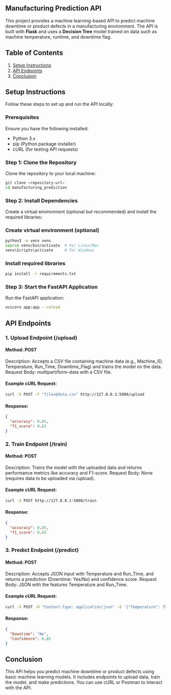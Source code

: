
## Manufacturing Prediction API

This project provides a machine learning-based API to predict machine downtime or product defects in a manufacturing environment. The API is built with **Flask** and uses a **Decision Tree** model trained on data such as machine temperature, runtime, and downtime flag.

## Table of Contents

1. [Setup Instructions](#setup-instructions)
2. [API Endpoints](#api-endpoints)
3. [Conclusion](#conclusion)

## Setup Instructions

Follow these steps to set up and run the API locally:

### Prerequisites

Ensure you have the following installed:

- Python 3.x
- pip (Python package installer)
- cURL (for testing API requests)

### Step 1: Clone the Repository

Clone the repository to your local machine:

```bash
git clone <repository-url>
cd manufacturing_prediction
```
### Step 2: Install Dependencies
Create a virtual environment (optional but recommended) and install the required libraries:

### Create virtual environment (optional)
```bash
python3 -m venv venv
source venv/bin/activate  # For Linux/Mac
venv\Scripts\activate     # For Windows
```
### Install required libraries
```bash
pip install -r requirements.txt
```
### Step 3: Start the FastAPI Application
Run the FastAPI application:
```bash
uvicorn app:app --reload
```
## API Endpoints
### 1. Upload Endpoint (/upload)
#### Method: POST
Description: Accepts a CSV file containing machine data (e.g., Machine_ID, Temperature, Run_Time, Downtime_Flag) and trains the model on the data.
Request Body: multipart/form-data with a CSV file.

#### Example cURL Request:
```bash
curl -X POST -F "file=@data.csv" http://127.0.0.1:5000/upload
```
#### Response:
```json
{
  "accuracy": 0.85,
  "f1_score": 0.83
}
```
### 2. Train Endpoint (/train)
#### Method: POST
Description: Trains the model with the uploaded data and returns performance metrics like accuracy and F1-score.
Request Body: None (requires data to be uploaded via /upload).

#### Example cURL Request:
```bash
curl -X POST http://127.0.0.1:5000/train
```
#### Response:
```json
{
  "accuracy": 0.85,
  "f1_score": 0.83
}
```
### 3. Predict Endpoint (/predict)
#### Method: POST
Description: Accepts JSON input with Temperature and Run_Time, and returns a prediction (Downtime: Yes/No) and confidence score.
Request Body: JSON with the features Temperature and Run_Time.
#### Example cURL Request:
```bash
curl -X POST -H "Content-Type: application/json" -d '{"Temperature": 75, "Run_Time": 150}' http://127.0.0.1:5000/predict
```
#### Response:
```json
{
  "Downtime": "No",
  "Confidence": 0.85
}
```


## Conclusion
This API helps you predict machine downtime or product defects using basic machine learning models. It includes endpoints to upload data, train the model, and make predictions. You can use cURL or Postman to interact with the API.